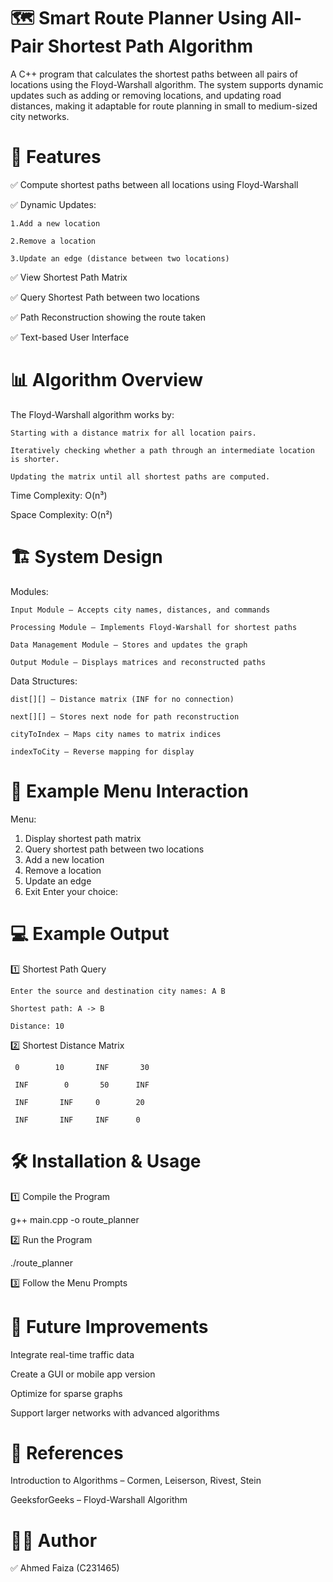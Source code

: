 # 🗺️ Smart Route Planner Using All-Pair Shortest Path Algorithm

A C++ program that calculates the shortest paths between all pairs of locations using the Floyd-Warshall algorithm.
The system supports dynamic updates such as adding or removing locations, and updating road distances, making it adaptable for route planning in small to medium-sized city networks.

# 📌 Features

✅ Compute shortest paths between all locations using Floyd-Warshall

✅ Dynamic Updates:
    
    1.Add a new location
    
    2.Remove a location
    
    3.Update an edge (distance between two locations)
    
✅ View Shortest Path Matrix

✅ Query Shortest Path between two locations

✅ Path Reconstruction showing the route taken

✅ Text-based User Interface

# 📊 Algorithm Overview

The Floyd-Warshall algorithm works by:

    Starting with a distance matrix for all location pairs.

    Iteratively checking whether a path through an intermediate location is shorter.

    Updating the matrix until all shortest paths are computed.

Time Complexity: O(n³)

Space Complexity: O(n²)

# 🏗️ System Design

Modules:

    Input Module – Accepts city names, distances, and commands

    Processing Module – Implements Floyd-Warshall for shortest paths

    Data Management Module – Stores and updates the graph

    Output Module – Displays matrices and reconstructed paths

Data Structures:

    dist[][] – Distance matrix (INF for no connection)

    next[][] – Stores next node for path reconstruction

    cityToIndex – Maps city names to matrix indices

    indexToCity – Reverse mapping for display

# 📂 Example Menu Interaction

   Menu:
   1. Display shortest path matrix
   2. Query shortest path between two locations
   3. Add a new location
   4. Remove a location
   5. Update an edge
   6. Exit
   Enter your choice:

# 💻 Example Output

 1️⃣ Shortest Path Query

    Enter the source and destination city names: A B
  
    Shortest path: A -> B
  
    Distance: 10

  2️⃣ Shortest Distance Matrix

     0        10       INF       30

     INF        0       50      INF

     INF       INF     0        20

     INF       INF     INF      0

# 🛠️ Installation & Usage
1️⃣ Compile the Program

g++ main.cpp -o route_planner

2️⃣ Run the Program

./route_planner

3️⃣ Follow the Menu Prompts

# 🔮 Future Improvements

  Integrate real-time traffic data

  Create a GUI or mobile app version

  Optimize for sparse graphs

  Support larger networks with advanced algorithms

# 📜 References

  Introduction to Algorithms – Cormen, Leiserson, Rivest, Stein

  GeeksforGeeks – Floyd-Warshall Algorithm

  # 👨‍💻 Author

  ✅ Ahmed Faiza (C231465)
